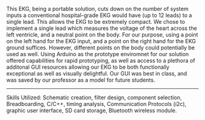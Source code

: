 This EKG, being a portable solution, cuts down on the number of system inputs a conventional hospital-grade EKG would have (up to 12 leads) to a single lead. This allows the EKG to be extremely compact. We chose to implement a single lead which measures the voltage of the heart across the left ventricle, and a neutral point on the body. For our purpose, using a point on the left hand for the EKG input, and a point on the right hand for the EKG ground suffices. However, different points on the body could potentially be used as well. 
Using Arduino as the prototype enviromnet for our solution offered capabilities for rapid prototyping, as well as access to a plethora of additonal GUI resources allowing our EKG to be both functionally exceptional as well as visually delightful. Our GUI was best in class, and was saved by our professor as a model for future students.
________________________________________________________________________________________________________

Skills Utilized: Schematic creation, filter design, component selection, Breadboarding, C/C++, timing analysis, Communication Protocols (i2c), graphic user interface, SD card storage, Bluetooth wireless module.
